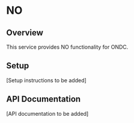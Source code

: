 # NO

## Overview
This service provides NO functionality for ONDC.

## Setup
[Setup instructions to be added]

## API Documentation
[API documentation to be added]
